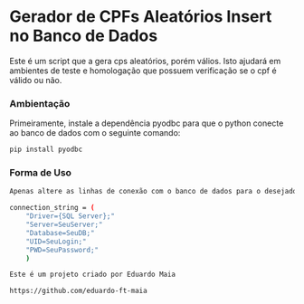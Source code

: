 # Gerador de CPFs Aleatórios Insert no Banco de Dados

Este é um script que a gera cps aleatórios, porém válios. Isto ajudará em ambientes de teste e homologação que possuem verificação se o cpf é válido ou não.

### Ambientação

Primeiramente, instale a dependência pyodbc para que o python conecte ao banco de dados com o seguinte comando:

```bash
pip install pyodbc
```

### Forma de Uso

```bash
Apenas altere as linhas de conexão com o banco de dados para o desejado:

connection_string = (
    "Driver={SQL Server};"
    "Server=SeuServer;" 
    "Database=SeuDB;"
    "UID=SeuLogin;"
    "PWD=SeuPassword;"
    )

```

```bash
Este é um projeto criado por Eduardo Maia

https://github.com/eduardo-ft-maia
